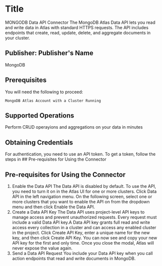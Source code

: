 # Title
MONGODB Data API Connector
The MongoDB Atlas Data API lets you read and write data in Atlas with standard HTTPS requests. The API includes endpoints that create, read, update, delete, and aggregate documents in your cluster.

## Publisher: Publisher's Name
MongoDB ​

## Prerequisites
You will need the following to proceed:

    MongoDB Atlas Account with a Cluster Running

## Supported Operations
Perform CRUD operayions and aggregations on your data in minutes

## Obtaining Credentials
For authentication, you need to use an API token. To get a token, follow the steps in ## Pre-requisites for Using the Connector

## Pre-requisites for Using the Connector
1. Enable the Data API
        The Data API is disabled by default. To use the API, you need to turn it on in the Atlas UI for one or more clusters.
        Click Data API in the left navigation menu. On the following screen, select one or more clusters that you want to enable the API on from the dropdown menu and then click Enable the Data API.
2. Create a Data API Key
        The Data API uses project-level API keys to manage access and prevent unauthorized requests. Every request must include a valid Data API key.A Data API key grants full read and write access every collection in a cluster and can access any enabled cluster in the project.
        Click Create API Key, enter a unique name for the new key, and then click Create API Key.
        You can now see and copy your new API key for the first and only time. Once you close the modal, Atlas will never expose the value again.
3. Send a Data API Request
        You include your Data API key when you call action endpoints that read and write documents in MongoDB. 
